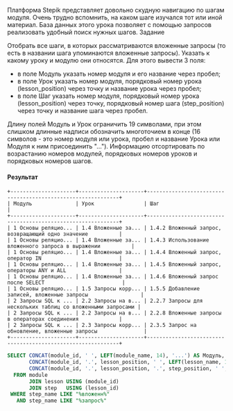 Платформа Stepik представляет довольно скудную навигацию по шагам модуля. Очень трудно вспомнить, на каком шаге изучался тот или иной материал. База данных этого урока позволяет с помощью запросов реализовать удобный поиск нужных шагов.
Задание

Отобрать все шаги, в которых рассматриваются вложенные запросы (то есть в названии шага упоминаются вложенные запросы). Указать к какому уроку и модулю они относятся. Для этого вывести 3 поля:

* в поле Модуль указать номер модуля и его название через пробел;
* в поле Урок указать номер модуля, порядковый номер урока (lesson_position) через точку и название урока через пробел;
* в поле Шаг указать номер модуля, порядковый номер урока (lesson_position) через точку, порядковый номер шага (step_position) через точку и название шага через пробел.

Длину полей Модуль и Урок ограничить 19 символами, при этом слишком длинные надписи обозначить многоточием в конце (16 символов - это номер модуля или урока, пробел и  название Урока или Модуля к ним присоединить "..."). Информацию отсортировать по возрастанию номеров модулей, порядковых номеров уроков и порядковых номеров шагов.


#### Результат
```
+---------------------+---------------------+-------------------------------------------------------------+
| Модуль              | Урок                | Шаг                                                         |
+---------------------+---------------------+-------------------------------------------------------------+
| 1 Основы реляцио... | 1.4 Вложенные за... | 1.4.2 Вложенный запрос, возвращающий одно значение          |
| 1 Основы реляцио... | 1.4 Вложенные за... | 1.4.3 Использование вложенного запроса в выражении          |
| 1 Основы реляцио... | 1.4 Вложенные за... | 1.4.4 Вложенный запрос, оператор IN                         |
| 1 Основы реляцио... | 1.4 Вложенные за... | 1.4.5 Вложенный запрос, операторы ANY и ALL                 |
| 1 Основы реляцио... | 1.4 Вложенные за... | 1.4.6 Вложенный запрос после SELECT                         |
| 1 Основы реляцио... | 1.5 Запросы корр... | 1.5.5 Добавление записей, вложенные запросы                 |
| 2 Запросы SQL к ... | 2.2 Запросы на в... | 2.2.7 Запросы для нескольких таблиц со вложенными запросами |
| 2 Запросы SQL к ... | 2.2 Запросы на в... | 2.2.8 Вложенные запросы в операторах соединения             |
| 2 Запросы SQL к ... | 2.3 Запросы корр... | 2.3.5 Запрос на обновление, вложенные запросы               |
+---------------------+---------------------+-------------------------------------------------------------+
```

```SQL
SELECT CONCAT(module_id, ' ', LEFT(module_name, 14), '...') AS Модуль,
       CONCAT(module_id, '.', lesson_position, ' ', LEFT(lesson_name, 12), '...') AS Урок,
       CONCAT(module_id, '.', lesson_position, '.', step_position, ' ', step_name) AS Шаг
  FROM module
       JOIN lesson USING (module_id)
       JOIN step   USING (lesson_id)
 WHERE step_name LIKE "%вложенн%"
   AND step_name LIKE "%запрос%"
```